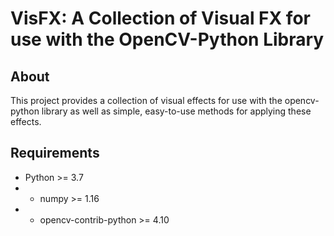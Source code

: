 # VisFX: A Collection of Visual FX for use with the OpenCV-Python Library

## About
This project provides a collection of visual effects for use with the opencv-python library as well as simple, easy-to-use methods for applying these effects.

## Requirements
- Python >= 3.7
- - numpy >= 1.16
- - opencv-contrib-python >= 4.10